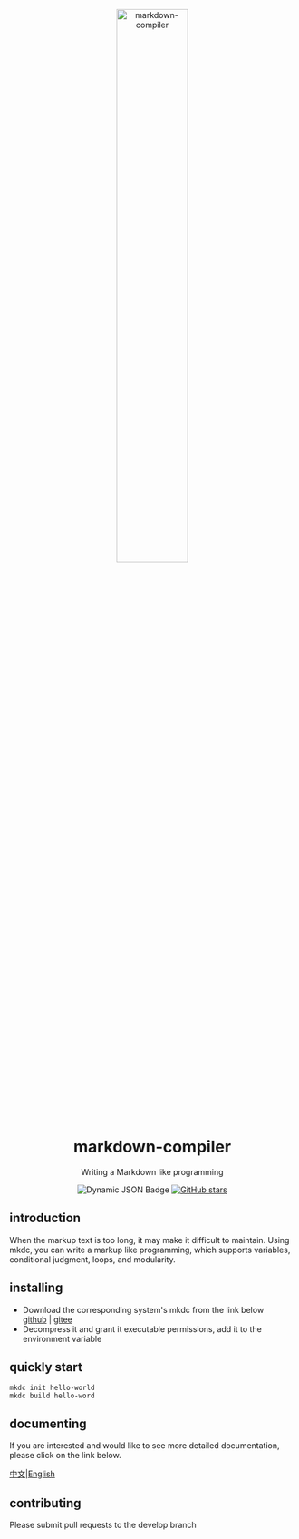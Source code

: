 <!-- markdownlint-disable MD033 MD041 -->
<p align="center">
  <a href="https://github.com/WwwwwyDev/markdown-compiler"><img src="https://s2.loli.net/2024/05/30/5uNIUdqkG1CpmQa.png" alt="markdown-compiler" style="width:50%; height:50%"></a>
</p>

<div align="center">

# markdown-compiler

<!-- prettier-ignore-start -->
<!-- markdownlint-disable-next-line MD036 -->
Writing a Markdown like programming
<!-- prettier-ignore-end -->

<p align="center">
    <img alt="Dynamic JSON Badge" src="https://img.shields.io/badge/dynamic/json?url=https%3A%2F%2Fapi.github.com%2Frepos%2FWwwwwyDev%2Fmarkdown-compiler%2Freleases%2Flatest&query=%24.name&label=version&link=https%3A%2F%2Fgithub.com%2FWwwwwyDev%2Fmarkdown-compiler%2Freleases%2Flatest">
  <a href="https://github.com/WwwwwyDev/markdown-compiler/stargazers"><img src="https://img.shields.io/github/stars/WwwwwyDev/markdown-compiler" alt="GitHub stars"style="max-width: 100%;">
  </a>
  <br/>
</p>
</div>


## introduction

When the markup text is too long, it may make it difficult to maintain. Using mkdc, you can write a markup like programming, which supports variables, conditional judgment, loops, and modularity.

## installing

- Download the corresponding system's mkdc from the link below \
[github](https://github.com/WwwwwyDev/markdown-compiler/releases/latest) | [gitee](https://gitee.com/wu_wen_yi/markdown-compiler/releases/latest)
- Decompress it and grant it executable permissions, add it to the environment variable

## quickly start
```shell
mkdc init hello-world
mkdc build hello-word
```

## documenting
If you are interested and would like to see more detailed documentation, please click on the link below.

[中文](https://wwydev.gitbook.io/mkdc-zh "中文文档")|[English](https://wwydev.gitbook.io/mkdc "English Document")

## contributing
Please submit pull requests to the develop branch